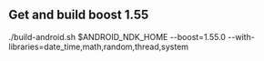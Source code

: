 ## Get and build boost 1.55
./build-android.sh $ANDROID_NDK_HOME --boost=1.55.0 --with-libraries=date_time,math,random,thread,system
